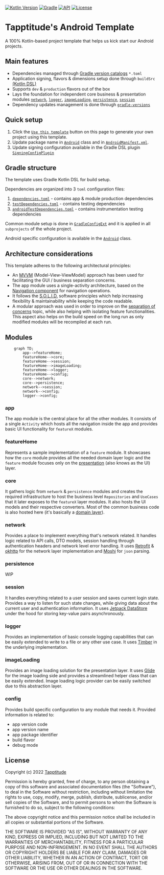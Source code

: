 [![Kotlin Version](https://img.shields.io/badge/kotlin-1.6.10-blue.svg)](http://kotlinlang.org/)
[![Gradle](https://img.shields.io/badge/gradle-7.4-blue.svg)](https://lv.binarybabel.org/catalog/gradle/latest)
[![API](https://img.shields.io/badge/API-23%2B-blue.svg)](https://android-arsenal.com/api?level=23)
[![License](https://img.shields.io/badge/License-MIT-lightgrey.svg)](https://en.wikipedia.org/wiki/MIT_License)

# Tapptitude's Android Template

A 100% Kotlin-based project template that helps us kick start our Android projects.

## Main features

- Dependencies managed
  through [Gradle version catalogs](https://docs.gradle.org/current/userguide/platforms.html#sub:version-catalog) `*.toml`
- Application signing, flavors & dimensions setup done
  through  `buildSrc` [(Kotlin DSL)](https://docs.gradle.org/current/userguide/kotlin_dsl.html)
- Supports `dev` & `production` flavors out of the box
- Lays the foundation for independent core business & presentation modules [`network`](#network), [`logger`](#logger),
  [`imageLoading`](#imageloading), [`persistence`](#persistence), [`session`](#session)
- Dependency updates management is done through [`gradle-versions`](https://github.com/ben-manes/gradle-versions-plugin)

## Quick setup

1. Click the [`Use this template`](https://github.com/tapptitude/AndroidKotlinMVVMTemplate/generate) button on this page
   to generate your own project using this template.
2. Update package name in [`Android`](buildSrc/src/main/kotlin/configuration/Android.kt)
   class and in [`AndroidManifest.xml`](app/src/main/AndroidManifest.xml).
3. Update signing configuration available in the Gradle DSL
   plugin [`SigningConfigPlugin`](buildSrc/src/main/kotlin/plugin/SigningConfigPlugin.kt)

## Gradle structure

The template uses Gradle Kotlin DSL for build setup.

Dependencies are organized into 3 `toml` configuration files:

1. [`dependencies.toml`](gradle/dependencies.toml) - contains app & module production dependencies
2. [`testDependencies.toml`](gradle/testDependencies.toml) - contains testing dependencies
2. [`androidTestDependencies.toml`](gradle/androidTestDependencies.toml) - contains instrumentation testing dependencies

Common module setup is done in [`GradleConfigExt`](buildSrc/src/main/kotlin/ext/GradleConfigExt.kt) and it is applied in
all `subprojects` of the whole project.

Android specific configuration is available in the [`Android`](buildSrc/src/main/kotlin/configuration/Android.kt)
class.

## Architecture considerations

This template adheres to the following architectural principles:

- An [MVVM](https://en.wikipedia.org/wiki/Model%E2%80%93view%E2%80%93viewmodel) (Model-View-ViewModel) approach has been
  used for facilitating the GUI / business separation concerns.
- The app module uses a single-activity architecture, based on
  the [Navigation component](https://developer.android.com/guide/navigation/navigation-getting-started) for navigation
  operations.
- It follows the [S.O.L.I.D.](https://en.wikipedia.org/wiki/SOLID) software principles which help increasing flexibility
  & maintainability while keeping the code readable.
- A modular approach was used in order to improve on
  the [separation of concerns](https://en.wikipedia.org/wiki/Separation_of_concerns) topic, while also helping with
  isolating feature functionalities. This aspect also helps on the build speed on the long run as only modified modules
  will be recompiled at each run.

## Modules

```mermaid
    graph TD;
        app-->featureHome;
        featureHome-->core;
        featureHome-->session;
        featureHome-->imageLoading;
        featureHome-->logger;
        featureHome-->config;
        core-->network;
        core-->persistence;
        network-->session;
        network-->config;
        logger-->config;
```

### app

The app module is the central place for all the other modules. It consists of a single `Activity` which hosts all the
navigation inside the app and provides basic UI functionality for `featureX` modules.

### featureHome

Represents a sample implementation of a `feature` module. It showcases how the `core` module provides all the needed
domain layer logic and the `feature` module focuses only on
the [presentation](https://developer.android.com/jetpack/guide/ui-layer) (also knows as the UI) layer.

### core

It gathers logic from `network` & `persistence` modules and creates the required infrastructure to host the business
level `Repositories` and `UseCases` that it later exposes to the `featureX` layer modules. It also hosts the UI models
and their respective converters. Most of the common business code is also hosted here (it's basically
a [domain layer](https://developer.android.com/jetpack/guide/domain-layer)).

### network

Provides a place to implement everything that's network related. It handles logic related to API calls, DTO models,
session handling through authentication headers and network level error handling. It
uses [Retrofit](https://square.github.io/retrofit/) & [okhttp](https://square.github.io/okhttp/) for the network layer
implementation and [Moshi](https://github.com/square/moshi) for `json` parsing.

### persistence

WIP

### session

It handles everything related to a user session and saves current login state. Provides a way to listen for such state
changes, while giving data about the current user and authentication information. It
uses [Jetpack DataStore](https://developer.android.com/topic/libraries/architecture/datastore) under the hood for
storing key-value pairs asynchronously.

### logger

Provides an implementation of basic console logging capabilities that can be easily extended to write to a file or any
other use case. It uses [Timber](https://github.com/JakeWharton/timber) in the underlying implementation.

### imageLoading

Provides an image loading solution for the presentation layer. It uses [Glide](https://github.com/bumptech/glide) for
the image loading side and provides a streamlined helper class that can be easily extended. Image loading logic provider
can be easily switched due to this abstraction layer.

### config

Provides build specific configuration to any module that needs it. Provided information is related to:

- app version code
- app version name
- app package identifier
- build flavor
- debug mode

## License

Copyright (c) 2022 [Tapptitude](https://www.tapptitude.com/)

Permission is hereby granted, free of charge, to any person obtaining a copy of this software and associated
documentation files (the "Software"), to deal in the Software without restriction, including without limitation the
rights to use, copy, modify, merge, publish, distribute, sublicense, and/or sell copies of the Software, and to permit
persons to whom the Software is furnished to do so, subject to the following conditions:

The above copyright notice and this permission notice shall be included in all copies or substantial portions of the
Software.

THE SOFTWARE IS PROVIDED "AS IS", WITHOUT WARRANTY OF ANY KIND, EXPRESS OR IMPLIED, INCLUDING BUT NOT LIMITED TO THE
WARRANTIES OF MERCHANTABILITY, FITNESS FOR A PARTICULAR PURPOSE AND NON-INFRINGEMENT. IN NO EVENT SHALL THE AUTHORS OR
COPYRIGHT HOLDERS BE LIABLE FOR ANY CLAIM, DAMAGES OR OTHER LIABILITY, WHETHER IN AN ACTION OF CONTRACT, TORT OR
OTHERWISE, ARISING FROM, OUT OF OR IN CONNECTION WITH THE SOFTWARE OR THE USE OR OTHER DEALINGS IN THE SOFTWARE.